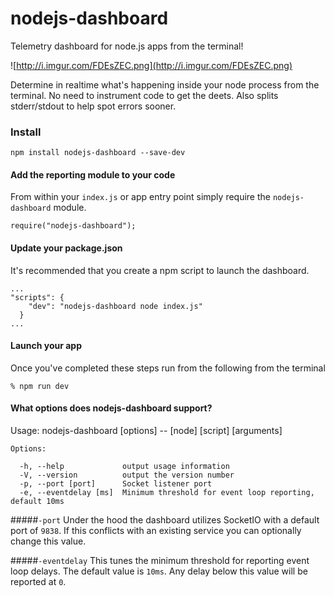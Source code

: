 # nodejs-dashboard

Telemetry dashboard for node.js apps from the terminal!

![http://i.imgur.com/FDEsZEC.png](http://i.imgur.com/FDEsZEC.png)

Determine in realtime what's happening inside your node process from the terminal. No need to instrument code to get the deets. Also splits stderr/stdout to help spot errors sooner.

### Install

`npm install nodejs-dashboard --save-dev`

#### Add the reporting module to your code

From within your `index.js` or app entry point simply require the `nodejs-dashboard` module.

```
require("nodejs-dashboard");

```

#### Update your package.json

It's recommended that you create a npm script to launch the dashboard.

```
...
"scripts": {
    "dev": "nodejs-dashboard node index.js"
  }
...
```

#### Launch your app
Once you've completed these steps run from the following from the terminal

```
% npm run dev
```

#### What options does nodejs-dashboard support?

Usage: nodejs-dashboard [options] -- [node] [script] [arguments]
```
Options:

  -h, --help             output usage information
  -V, --version          output the version number
  -p, --port [port]      Socket listener port
  -e, --eventdelay [ms]  Minimum threshold for event loop reporting, default 10ms
```

#####`-port`
Under the hood the dashboard utilizes SocketIO with a default port of `9838`. If this conflicts with an existing service you can optionally change this value.

#####`-eventdelay`
This tunes the minimum threshold for reporting event loop delays. The default value is `10ms`. Any delay below this value will be reported at `0`.
